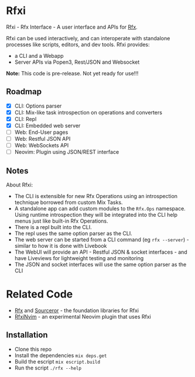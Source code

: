 # Rfxi

Rfxi - Rfx Interface - A user interface and APIs for [Rfx](https://github.com/andyl/rfx).

Rfxi can be used interactively, and can interoperate with standalone processes
like scripts, editors, and dev tools.  Rfxi provides:
- a CLI and a Webapp
- Server APIs via Popen3, Rest/JSON and Websocket

**Note:** This code is pre-release.  Not yet ready for use!!!

## Roadmap

- [x] CLI: Options parser
- [x] CLI: Mix-like task introspection on operations and converters
- [x] CLI: Repl
- [x] CLI: Embedded web server
- [ ] Web: End-User pages
- [ ] Web: Restful JSON API
- [ ] Web: WebSockets API
- [ ] Neovim: Plugin using JSON/REST interface

## Notes

About Rfxi:
- The CLI is extensible for new Rfx Operations using an introspection technique
  borrowed from custom Mix Tasks.  
- A standalone app can add custom modules to the `Rfx.Ops` namespace.  Using
  runtime introspection they will be integrated into the CLI help menus just
  like built-in Rfx Operations. 
- There is a repl built into the CLI.
- The repl uses the same option parser as the CLI.  
- The web server can be started from a CLI command (eg `rfx --server`) - similar
  to how it is done with Livebook
- The WebUI will provide an API - Restful JSON & socket interfaces - and have
  Liveviews for lightweight testing and monitoring
- The JSON and socket interfaces will use the same option parser as the CLI

# Related Code

- [Rfx][rfx] and [Sourceror][src] - the foundation libraries for Rfxi
- [RfxiNvim][nvm] - an experimental Neovim plugin that uses Rfxi

[rfx]: https://github.com/andyl/rfx
[nvm]: https://github.com/andyl/rfxi_nvim
[src]: https://github.com/doorgan/sourceror

## Installation

- Clone this repo
- Install the dependencies `mix deps.get`
- Build the escript `mix escript.build`
- Run the script `./rfx --help`

